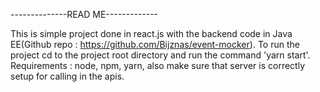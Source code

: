 --------------READ ME-------------

This is simple project done in react.js with the backend code in Java EE(Github repo : https://github.com/Bijznas/event-mocker).
To run the project cd to the project root directory and run the command 'yarn start'.
Requirements : node, npm, yarn, also make sure that server is correctly setup for calling in the apis.